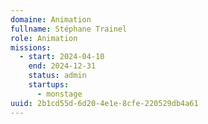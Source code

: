 ```yaml
---
domaine: Animation
fullname: Stéphane Trainel
role: Animation
missions:
  - start: 2024-04-10
    end: 2024-12-31
    status: admin
    startups:
      - monstage
uuid: 2b1cd55d-6d20-4e1e-8cfe-220529db4a61
---
```

